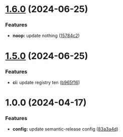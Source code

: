 # [1.6.0](https://github.com/thomassloboda/versionning/compare/v1.5.0...v1.6.0) (2024-06-25)


### Features

* **noop:** update nothing ([15784c2](https://github.com/thomassloboda/versionning/commit/15784c2ff12271f410a5391e1be6f43d151a88b3))

# [1.5.0](https://github.com/thomassloboda/versionning/compare/v1.4.0...v1.5.0) (2024-06-25)


### Features

* **ci:** update registry ten ([b965f16](https://github.com/thomassloboda/versionning/commit/b965f162b35502e763866417db88a6772790c1d8))

# 1.0.0 (2024-04-17)


### Features

* **config:** update semantic-release config ([83a3a4d](https://github.com/thomassloboda/versionning/commit/83a3a4d3ff1e875e9e85b91dbb939028cec9931a))
